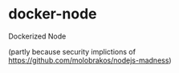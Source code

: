 # docker-node
Dockerized Node

(partly because security implictions of https://github.com/molobrakos/nodejs-madness)
